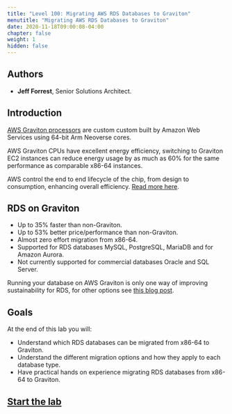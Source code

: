 ```yaml
---
title: "Level 100: Migrating AWS RDS Databases to Graviton"
menutitle: "Migrating AWS RDS Databases to Graviton"
date: 2020-11-18T09:00:08-04:00
chapter: false
weight: 1
hidden: false
---
```

## Authors

- **Jeff Forrest**, Senior Solutions Architect.

## Introduction
[AWS Graviton processors](https://aws.amazon.com/ec2/graviton/) are custom custom built by Amazon Web Services using 64-bit Arm Neoverse cores.

AWS Graviton CPUs have excellent energy efficiency, switching to Graviton EC2 instances can reduce energy usage by as much as 60% for the same performance as comparable x86-64 instances.

AWS control the end to end lifecycle of the chip, from design to consumption, enhancing overall efficiency. [Read more here](https://aws.amazon.com/ec2/graviton/).


## RDS on Graviton
* Up to 35% faster than non-Graviton.
* Up to 53% better price/performance than non-Graviton.
* Almost zero effort migration from x86-64.
* Supported for RDS databases MySQL, PostgreSQL, MariaDB and for Amazon Aurora.
* Not currently supported for commercial databases Oracle and SQL Server.

Running your database on AWS Graviton is only one way of improving sustainability for RDS, for other options see [this blog post](https://aws.amazon.com/blogs/architecture/optimizing-your-aws-infrastructure-for-sustainability-part-iv-databases/).

## Goals
At the end of this lab you will:

* Understand which RDS databases can be migrated from x86-64 to Graviton.
* Understand the different migration options and how they apply to each database type.
* Have practical hands on experience migrating RDS databases from x86-64 to Graviton.

## [Start the lab](https://catalog.us-east-1.prod.workshops.aws/workshops/34f8e4fb-14de-4b10-8dee-d9e2b8db9eb2/en-US/4-hardware-and-services/migrate-rds-to-graviton)
